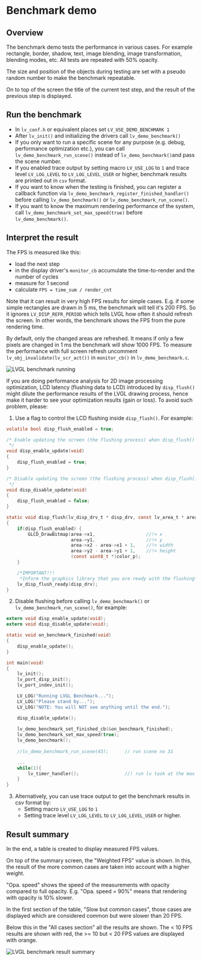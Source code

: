# Benchmark demo

## Overview

The benchmark demo tests the performance in various cases.
For example rectangle, border, shadow, text, image blending, image transformation, blending modes, etc.
All tests are repeated with 50% opacity.

The size and position of the objects during testing are set with a pseudo random number to make the benchmark repeatable.

On to top of the screen the title of the current test step, and the result of the previous step is displayed.

## Run the benchmark
- In `lv_conf.h` or equivalent places set `LV_USE_DEMO_BENCHMARK 1`
- After `lv_init()` and initializing the drivers call `lv_demo_benchmark()`
- If you only want to run a specific scene for any purpose (e.g. debug, performance optimization etc.), you can call `lv_demo_benchmark_run_scene()` instead of `lv_demo_benchmark()`and pass the scene number.
- If you enabled trace output by setting macro `LV_USE_LOG` to `1` and trace level `LV_LOG_LEVEL` to `LV_LOG_LEVEL_USER` or higher, benchmark results are printed out in `csv` format.
- If you want to know when the testing is finished, you can register a callback function via `lv_demo_benchmark_register_finished_handler()` before calling `lv_demo_benchmark()` or `lv_demo_benchmark_run_scene()`. 
- If you want to know the maximum rendering performance of the system, call `lv_demo_benchmark_set_max_speed(true)` before `lv_demo_benchmark()`.

## Interpret the result

The FPS is measured like this:
- load the next step
- in the display driver's `monitor_cb` accumulate the time-to-render and the number of cycles
- measure for 1 second
- calculate `FPS = time_sum / render_cnt`

Note that it can result in very high FPS results for simple cases.
E.g. if some simple rectangles are drawn in 5 ms, the benchmark will tell it's 200 FPS.
So it ignores `LV_DISP_REFR_PERIOD` which tells LVGL how often it should refresh the screen.
In other words, the benchmark shows the FPS from the pure rendering time.

By default, only the changed areas are refreshed. It means if only a few pixels are changed in 1 ms the benchmark will show 1000 FPS. To measure the performance with full screen refresh uncomment `lv_obj_invalidate(lv_scr_act())` in `monitor_cb()` in `lv_demo_benchmark.c`.

![LVGL benchmark running](https://github.com/lvgl/lvgl/tree/master/demos/benchmark/screenshot1.png?raw=true)

If you are doing performance analysis for 2D image processing optimization, LCD latency (flushing data to LCD) introduced by `disp_flush()` might dilute the performance results of the LVGL drawing process, hence make it harder to see your optimization results (gain or loss). To avoid such problem, please:

1. Use a flag to control the LCD flushing inside `disp_flush()`. For example:

```c
volatile bool disp_flush_enabled = true;

/* Enable updating the screen (the flushing process) when disp_flush() is called by LVGL
 */
void disp_enable_update(void)
{
    disp_flush_enabled = true;
}

/* Disable updating the screen (the flushing process) when disp_flush() is called by LVGL
 */
void disp_disable_update(void)
{
    disp_flush_enabled = false;
}

static void disp_flush(lv_disp_drv_t * disp_drv, const lv_area_t * area, lv_color_t * color_p)
{
    if(disp_flush_enabled) {
        GLCD_DrawBitmap(area->x1,                   //!< x
                        area->y1,                   //!< y
                        area->x2 - area->x1 + 1,    //!< width
                        area->y2 - area->y1 + 1,    //!< height
                        (const uint8_t *)color_p);
    }

    /*IMPORTANT!!!
     *Inform the graphics library that you are ready with the flushing*/
    lv_disp_flush_ready(disp_drv);
}
```

2. Disable flushing before calling `lv_demo_benchmark()` or `lv_demo_benchmark_run_scene()`, for example:

```c
extern void disp_enable_update(void);
extern void disp_disable_update(void);

static void on_benchmark_finished(void)
{
    disp_enable_update();
}

int main(void)
{    
    lv_init();
    lv_port_disp_init();
    lv_port_indev_init();

    LV_LOG("Running LVGL Benchmark...");
    LV_LOG("Please stand by...");
    LV_LOG("NOTE: You will NOT see anything until the end.");

    disp_disable_update();
    
    lv_demo_benchmark_set_finished_cb(&on_benchmark_finished);
    lv_demo_benchmark_set_max_speed(true);
    lv_demo_benchmark();
    
    //lv_demo_benchmark_run_scene(43);      // run scene no 31

    ...
    while(1){
        lv_timer_handler();                 //! run lv task at the max speed
    }
}
```



3. Alternatively, you can use trace output to get the benchmark results in csv format by:
   - Setting macro `LV_USE_LOG` to `1` 
   - Setting trace level `LV_LOG_LEVEL` to `LV_LOG_LEVEL_USER` or higher.




## Result summary
In the end, a table is created to display measured FPS values.

On top of the summary screen, the "Weighted FPS" value is shown.
In this, the result of the more common cases are taken into account with a higher weight.

"Opa. speed" shows the speed of the measurements with opacity compared to full opacity.
E.g. "Opa. speed = 90%" means that rendering with opacity is 10% slower.

In the first section of the table, "Slow but common cases", those cases are displayed which are considered common but were slower than 20 FPS.

Below this in the "All cases section" all the results are shown. The < 10 FPS results are shown with red, the >= 10 but < 20 FPS values are displayed with orange.


![LVGL benchmark result summary](https://github.com/lvgl/lvgl/tree/master/demos/benchmark/screenshot2.png?raw=true)
